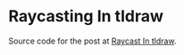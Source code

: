 # Raycasting In tldraw

Source code for the post at [Raycast In tldraw](https://robertcorponoi.me/posts/raycast-in-tldraw/).
